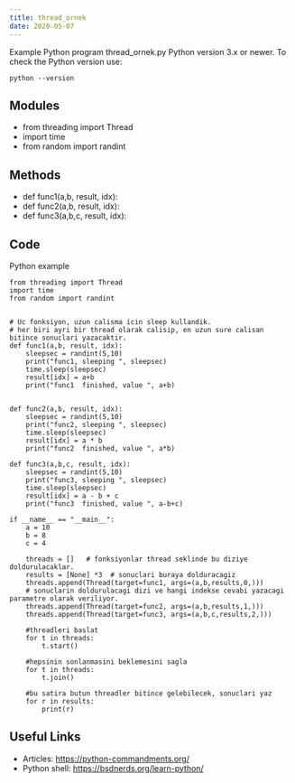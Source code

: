 ```yaml
---
title: thread_ornek
date: 2020-05-07
---
```

Example Python program thread_ornek.py
Python version 3.x or newer.
To check the Python version use:

    python --version

## Modules

* from threading import Thread
* import time
* from random import randint

## Methods

* def func1(a,b, result, idx):
* def func2(a,b, result, idx):
* def func3(a,b,c, result, idx):

## Code

Python example

    from threading import Thread
    import time
    from random import randint
    
    
    # Uc fonksiyon, uzun calisma icin sleep kullandik.
    # her biri ayri bir thread olarak calisip, en uzun sure calisan bitince sonuclari yazacaktir.
    def func1(a,b, result, idx):
        sleepsec = randint(5,10)
        print("func1, sleeping ", sleepsec)
        time.sleep(sleepsec)
        result[idx] = a+b
        print("func1  finished, value ", a+b)
        
    
    def func2(a,b, result, idx):
        sleepsec = randint(5,10)
        print("func2, sleeping ", sleepsec)
        time.sleep(sleepsec)
        result[idx] = a * b
        print("func2  finished, value ", a*b)
    
    def func3(a,b,c, result, idx):
        sleepsec = randint(5,10)
        print("func3, sleeping ", sleepsec)
        time.sleep(sleepsec)
        result[idx] = a - b + c
        print("func3  finished, value ", a-b+c)
    
    if __name__ == "__main__":
        a = 10
        b = 8
        c = 4
        
        threads = []   # fonksiyonlar thread seklinde bu diziye doldurulacaklar.
        results = [None] *3  # sonuclari buraya dolduracagiz
        threads.append(Thread(target=func1, args=(a,b,results,0,)))
        # sonuclarin doldurulacagi dizi ve hangi indekse cevabi yazacagi parametre olarak veriliyor.
        threads.append(Thread(target=func2, args=(a,b,results,1,)))
        threads.append(Thread(target=func3, args=(a,b,c,results,2,)))                   
    
        #threadleri baslat
        for t in threads:
            t.start()
    
        #hepsinin sonlanmasini beklemesini sagla
        for t in threads:
            t.join()
    
        #bu satira butun threadler bitince gelebilecek, sonuclari yaz
        for r in results:
            print(r)
    

## Useful Links

- Articles: https://python-commandments.org/
- Python shell: https://bsdnerds.org/learn-python/
